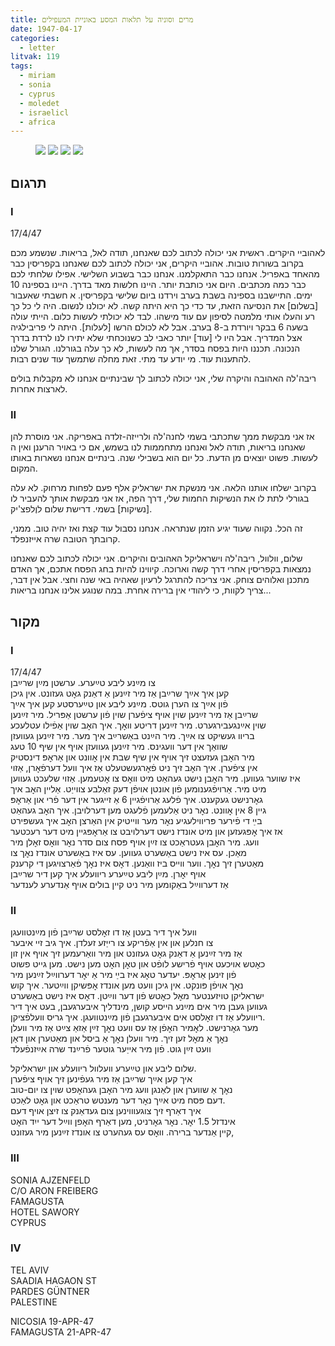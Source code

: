 ```yaml
---
title: מרים וסוניה על תלאות המסע באוניית המעפילים
date: 1947-04-17
categories:
  - letter
litvak: 119
tags:
  - miriam
  - sonia
  - cyprus
  - moledet
  - israelicl
  - africa
---
```


<figure class="half">
    <a  href="/pupko-papers/assets/images/1947-04-17-miriam-1.jpg">
    <img src="/pupko-papers/assets/images/1947-04-17-miriam-1.jpg"></a>
    <a  href="/pupko-papers/assets/images/1947-04-17-miriam-2.jpg">
    <img src="/pupko-papers/assets/images/1947-04-17-miriam-2.jpg"></a>
    <a  href="/pupko-papers/assets/images/1947-04-17-miriam-3.jpg">
    <img src="/pupko-papers/assets/images/1947-04-17-miriam-3.jpg"></a>
    <a  href="/pupko-papers/assets/images/1947-04-17-miriam-4.jpg">
    <img src="/pupko-papers/assets/images/1947-04-17-miriam-4.jpg"></a>
</figure>

## תרגום
### I
17/4/47

לאהוביי היקרים. ראשית אני יכולה לכתוב לכם שאנחנו, תודה לאל, בריאות. 
שנשמע מכם בקרוב בשורות טובות.
אהוביי היקרים, אני יכולה לכתוב לכם שאנחנו בקפריסין
כבר מהאחד באפריל. אנחנו כבר התאקלמנו. אנחנו כבר בשבוע השלישי. אפילו שלחתי לכם
כבר כמה מכתבים. היום אני כותבת יותר. היינו חלשות מאד בדרך. היינו בספינה 10 ימים.
התיישבנו בספינה בשבת בערב וירדנו ביום שלישי בקפריסין.
א חשבתי שאעבור [בשלום] את הנסיעה הזאת, עד כדי כך היא היתה קשה. לא יכולנו לנשום. היה
לי כל כך רע והעלו אותי מלמטה לסיפון עם עוד מישהו. לבד לא יכולתי לעשות כלום.
הייתי עולה בשעה 6 בבקר ויורדת ב-8 בערב. אבל לא לכולם הרשו [לעלות].  היתה לי פריבילגיה
אצל המדריך. אבל היו לי [עוד] יותר כאבי לב כשנוכחתי שלא יתירו לנו לרדת בדרך הנכונה. תכננו
היות בפסח בסדר, אך מה לעשות, לא כך עלה בגורלנו. הגורל שלנו להתענות עוד. מי יודע עד מתי.
זאת מחלה שתמשך עוד שנים רבות.

ריבה'לה האהובה והיקרה שלי, אני יכולה לכתוב לך שבינתיים אנחנו לא מקבלות בולים לארצות
אחרות.

### II
אז אני מבקשת ממך שתכתבי בשמי לחנה'לה ולרייזה-זלדה באפריקה.
אני מוסרת להן שאנחנו בריאות, תודה לאל ואנחנו מתחממות לנו בשמש, אם כי באויר הרענן ואין
ה לעשות. פשוט יוצאים מן הדעת. כל יום הוא בשבילי שנה. בינתיים אנחנו נשארות באותו המקום.

בקרוב ישלחו אותנו הלאה. אני מנשקת את ישראליק אלף פעם לפחות מרחוק. לא עלה בגורלי לתת
לו את הנשיקות החמות שלי, דרך הפה, אז אני מבקשת אותך להעביר לו [נשיקות] בשמי.
דרישת שלום לוֶלפצ'יק.

זה הכל. נקווה שעוד יגיע הזמן שנתראה. אנחנו נסבול עוד קצת ואז יהיה טוב.
ממני, קרובתך הטובה שרה אייזנפלד.


שלום, וולוול, ריבה'לה וישראליקל האהובים והיקרים.
אני יכולה לכתוב לכם שאנחנו נמצאות בקפריסין אחרי דרך קשה וארוכה. קיווינו להיות בחג הפסח
אתכם, אך האדם מתכנן ואלוהים צוחק.
אני צריכה להתרגל לרעיון שאהיה באי שנה וחצי. אבל אין דבר, צריך לקוות, כי ליהודי אין ברירה 
אחרת.
במה שנוגע אלינו אנחנו בריאות...


## מקור
### I
17/4/47  
צו מײַנע ליבע טײַערע. ערשטן מײַן שרײַבן  
קען איך אײַך שרײַבן אַז מיר זײַנען אַ דאַנק גאׇט געזונט.  אין גיכן  
פֿון אײַך צו הערן גוטס. מײַנע ליבע און טײַערסטע קען איך אײַך  
שרײַבן אַז מיר זײַנען שוין אויף ציפֿערן שוין פֿון ערשטן אַפּריל. מיר זײַנען  
שוין אײַנגעבירגערט. מיר זײַנען דריטע וואׇך. איך האׇב שוין אַפֿילו עטלעכע  
בריוו געשיקט צו אײַך. מיר הײַנט  באַשרײַב איך מער. מיר זײַנען געוועזן  
שוואַך אין דער וועגינס. מיר זײַנען געוועזן אויף אין שיף 10 טעג  
מיר האׇבן געזעצט זיך אויף אין שיף שבת אין אׇוונט און אַראׇפּ דינסטיק  
אין ציפֿערן. איך האׇב זיך ניט פֿאׇרגעשטעלט אַז איך וועל דערפֿאׇרן, אַזוי  
איז שווער געווען. מיר האׇבן נישט געהאַט מיט וואׇס צו אׇטעמען. אַזוי שלעכט געווען  
מיט מיר. אַרויפֿגענומען פֿון אונטן אויפֿן דעק זאַלבע צווייַט.  אַליין האׇב איך  
גאׇרנישט געקענט. איך פֿלעג אַרויפֿגיין 6 אַ זייגער אין דער פֿרי און אַראׇפּ  
גיין 8 אין אׇוונט. נאׇר ניט אַלעמען פֿלעגט מען דערלויבן. איך האׇב געהאַט  
בײַ די פֿירער פּריווילעגיע נאׇר מער ווייטיק אין האַרצן האׇב איך געשפּירט  
אז איך אׇפּגעזען און מיט אונדז נישט דערלויבט צו אַראׇפּגיין מיט דער רעכטער  
וועג. מיר האׇבן געטראַכט צו זײַן אויף פּסח צום סדר נאׇר וואׇס זאׇלן מיר  
מאַכן. עס איז נישט באַשערט געווען.  עס איז באַשערט אונדז נאׇך צו  
מאַטערן זיך נאׇך. ווער ווייס ביז וואַנען. דאׇס איז נאׇך פֿאַרצויגען די קרענק  
אויף יאׇרן. מײַן ליבע טײַערע ריוועלע איך קען דיר שרײַבן  
אַז דערווײַל באַקומען מיר ניט קײן בולים אויף אַנדערע לענדער  
### II  
וועל איך דיר בעטן אַז דו זאׇלסט שרײַבן פֿון מײַנטוועגן  
צו חנלען און אין אַפֿריקע צו רייַזע זעלדן. איך גיב זיי איבער  
אַז מיר זײַנען אַ דאַנק גאׇט געזונט און מיר וואַרעמען זיך אויף אין זון  
כאׇטש אויכעט אויף פֿרישע לופֿט און טאׇן האׇט מען נישט. מען גייט פשוט  
פֿון זינען אַראׇפּ. יעדער טאׇג איז בײַ מיר אַ יאׇר דערווײַל זײַנען מיר  
נאׇך אויפֿן פּונקט. אין גיכן וועט מען אונדז אׇפּשיקן ווײַטער. איך קוש  
ישראליקן טויזענטער מאׇל כאׇטש פֿון דער ווײַטן. דאׇס איז נישט באַשערט  
געווען געבן מיר אים מײַנע  הייסע קושן, מינדליך איבערגעבן, בעט איך דיר  
ריוועלע אַז דו זאׇלסט אים איבערגעבן פֿון מײַנטוועגן. איך גריס וועלפֿציקן.  
מער גאׇרנישט. לאׇמיר האׇפֿן אַז עס וועט נאׇך זײַן אַזאַ צײַט אַז מיר וועלן  
נאׇך אַ מאׇל זען זיך. מיר וועלן נאׇך אַ ביסל און מאַטערן און דאַן  
וועט זײַן גוט. פֿון מיר אייַער גוטער פֿרײַנד שרה אײַזנפֿעלד  
  
שלום ליבע און טײַערע וועלוול ריוועלע און ישראליקל.  
איך קען אײַך שרײַבן אַז מיר געפֿינען זיך אויף ציפֿערן  
נאׇך אַ שווערן און לאַנגן וועג מיר האׇבן געהאׇפט שוין צו יום-טוב  
דעם פּסח מיט אײַך נאׇר דער מענטש טראַכט און גאׇט לאַכט.  
איך דאַרף זיך צוגעוווינען צום געדאַנק צו זיצן אויף דעם  
אינדזל 1.5 יאׇר. נאׇר גאׇרניט, מען דאַרף האׇפן ווײַל דער ייִד האׇט  
קיין אַנדער ברירה. וואׇס עס געהערט צו אונדז זײַנען מיר געזונט,  

### III
SONIA AJZENFELD  
C/O ARON FREIBERG  
FAMAGUSTA  
HOTEL SAWORY  
CYPRUS  

### IV
TEL AVIV  
SAADIA HAGAON ST  
PARDES GÜNTNER  
PALESTINE  

NICOSIA 19-APR-47  
FAMAGUSTA 21-APR-47
